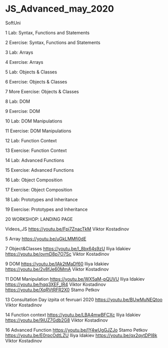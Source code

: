 # JS_Advanced_may_2020
SoftUni

1    Lab: Syntax, Functions and Statements

2    Exercise: Syntax, Functions and Statements

3    Lab: Arrays

4    Exercise: Arrays

5    Lab: Objects & Classes

6    Exercise: Objects & Classes

7    More Exercise: Objects & Classes

8    Lab: DOM

9    Exercise: DOM

10    Lab: DOM Manipulations

11    Exercise: DOM Manipulations

12    Lab: Function Context

13    Exercise: Function Context

14    Lab: Advanced Functions

15    Exercise: Advanced Functions

16    Lab: Object Composition

17    Exercise: Object Composition

18    Lab: Prototypes and Inheritance

19    Exercise: Prototypes and Inheritance

20    WORKSHOP: LANDING PAGE


Videos_JS
https://youtu.be/Fpi7ZnacTkM	Viktor Kostadinov

5 Array
https://youtu.be/uGkLMMfi0dE


7 Object&Classes
https://youtu.be/l_8bx64s9zU	Iliya Idakiev
https://youtu.be/ovmD8p7O7Sc	Viktor Kostadinov


9 DOM
https://youtu.be/lAk2tMaDf60	Iliya Idakiev
https://youtu.be/2v8fJe60MmA 	Viktor Kostadinov

11 DOM Manipulation	
https://youtu.be/WX5aM-pQUVU	Iliya Idakiev
https://youtu.be/hqq3XEF_IR4    Viktor Kostadinov
https://youtu.be/XqRVtRFR2X0	Stamo Petkov

13 Consultation Day
izpita ot fevruari 2020
https://youtu.be/BUwMuNEQtoo	Viktor Kostadinov

14 Function context
https://youtu.be/LBA4mwBFCXc	Iliya Idakiev
https://youtu.be/9iUZ7Gdb2G8	Viktor Kostadinov

16 Advanced Function
https://youtu.be/IY4wUgGJZJo	Stamo Petkov
https://youtu.be/E0rpcOdtLZU	Iliya Idakiev
https://youtu.be/qx2qytDPI8k	Viktor Kostadinov


